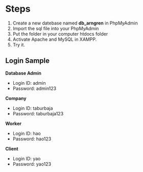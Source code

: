 # Steps
1. Create a new datebase named **db_arngren** in PhpMyAdmin 
2. Import the sql file into your PhpMyAdmin
3. Put the folder in your computer htdocs folder
4. Activate Apache and MySQL in XAMPP.
5. Try it.

## Login Sample
**Database Admin**
- Login ID: admin
- Password: admin123

**Company**
- Login ID: taburbaja
- Password: taburbaja123

**Worker**
- Login ID: hao
- Password: hao123

**Client**
- Login ID: yao
- Password: yao123
